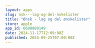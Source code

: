 ```yaml
---
layout: apps
slug: nsk---lag-og-del-nskelister
title: "Ønsk - lag og del ønskelister"
store: apple
app_id: 6698880149
date: 2024-11-17T12:09:08Z
published: 2024-09-25T07:00:00Z
---
```

